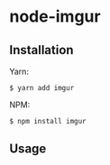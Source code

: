 # node-imgur

## Installation

Yarn:

```shell
$ yarn add imgur
```

NPM:

```shell
$ npm install imgur
```

## Usage
